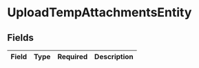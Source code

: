 # UploadTempAttachmentsEntity


## Fields

| Field       | Type        | Required    | Description |
| ----------- | ----------- | ----------- | ----------- |